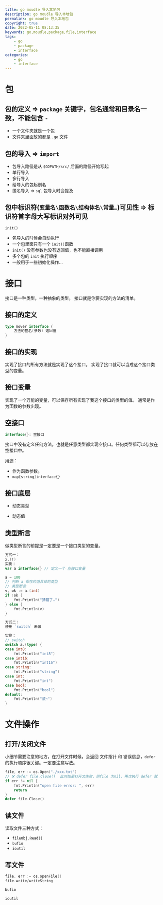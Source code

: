 ```yaml
---
title: go moudle 导入本地包
description: go moudle 导入本地包
permalink: go moudle 导入本地包
copyright: true
date: 2022-05-11 08:13:35
keywords: go,moudle,package,file,interface
tags:
	- go
	- package
	- interface
categories:
	- go
	- interface
---
```


# 包

## 包的定义 => `package` 关键字，包名通常和目录名一致，不能包含 `-`

+ 一个文件夹就是一个包
+ 文件夹里面放的都是 `.go` 文件

## 包的导入 => `import`

+ 包导入路径是从 `$GOPATH/src/` 后面的路径开始写起
+ 单行导入
+ 多行导入
+ 给导入的包起别名
+ 匿名导入 => `sql` 包导入时会提及

<!--more-->

## 包中标识符(`变量名\函数名\结构体名\常量…`)可见性 => 标识符首字母大写标识对外可见

`init()` 
+ 包导入的时候会自动执行
+ 一个包里面只有一个 `init()`函数
+ `init()` 没有参数也没有返回值，也不能直接调用
+ 多个包的 `init` 执行顺序
+ 一般用于一些初始化操作…

# 接口
接口是一种类型，一种抽象的类型。
接口就是你要实现的方法的清单。

## 接口的定义
```Go
type mover interface {
	方法的签名(参数) 返回值
}
```

## 接口的实现
实现了接口的所有方法就是实现了这个接口。
实现了接口就可以当成这个接口类型的变量。

## 接口变量
实现了一个万能的变量，可以保存所有实现了我这个接口的类型的值。
通常是作为函数的参数出现。

## 空接口

```Go
interface{}: 空接口
```
接口中没有定义任何方法，也就是任意类型都实现空接口。任何类型都可以存放在空接口中。

用途：
+ 作为函数参数。
+ `map[string]interface{}`

## 接口底层

+ 动态类型

+ 动态值

## 类型断言

做类型断言的前提是一定要是一个接口类型的变量。

```Go
方式一：
x.(T)
实例：
var a interface{} // 定义一个 空接口变量

a = 100
// 判断 a 保存的值具体的类型
// 类型断言
v, ok := a.(int)
if !ok {
	fmt.Println("猜错了…")
} else {
	fmt.Println(v)
}
```

```Go
方式二：
使用 `switch` 来做

实例：
// switch
switch a.(type) {
case int8:
	fmt.Println("int8")
case int16:
	fmt.Println("int16")
case string:
	fmt.Println("string")
case int:
	fmt.Println("int")
case bool:
	fmt.Println("bool")
default:
	fmt.Println("滚~")
}
```

# 文件操作

## 打开/关闭文件

小细节需要注意的地方，在打开文件时候，会返回 文件指针 和 错误信息，`defer` 的执行顺序很关键。一定要注意写法。
```Go
file, err := os.Open("./xxx.txt")
// ❌ defer file.Close()  此时如果打开文失败，则file 为nil，再次执行 defer 就会报错 panic 空指针。
if err != nil {
	fmt.Println("open file error: ", err)
	return
}
defer file.Close()
```

## 读文件
读取文件三种方式：
+ `fileObj.Read()`
+ `bufio`
+ `ioutil`

## 写文件

```Go
file, err := os.openFile()
file.write/writeString

bufio

ioutil
```